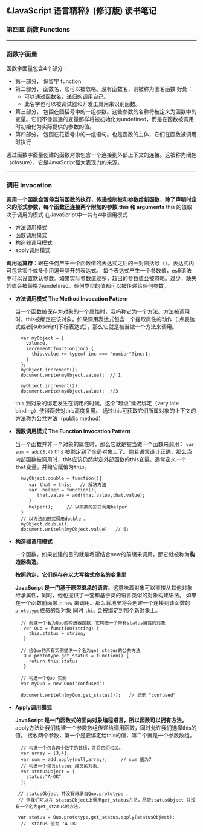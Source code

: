 ## 《JavaScript 语言精粹》(修订版) 读书笔记 ##
### 第四章 函数 Functions  ###
---

### 函数字面量 ###
 函数字面量包含4个部分：
  - 第一部分， 保留字 function
  - 第二部分， 函数名，它可以被忽略。没有函数名，则被称为匿名函数
      好处：
      - 可以通过函数名，递归的调用自己。
      - 此名字也可以被调试器和开发工具用来识别函数。
  - 第三部分， 包围在圆括号中的一组参数。这些参数的名称将被定义为函数中的变量。它们不像普通的变量那样将被初始化为undefined，而是在函数被调用时初始化为实际提供的参数的值。
  - 第四部分， 包围在花括号中的一组语句。也是函数的主体，它们在函数被调用时执行

通过函数字面量创建的函数对象包含一个连接到外部上下文的连接。这被称为闭包（closure），它是JavaScript强大表现力的来源。
***

### 调用 Invocation ###

**调用一个函数会暂停当前函数的执行，传递控制权和参数给新函数，除了声明时定义的形式参数，每个函数还连接两个附加的参数:this 和 arguments**
 this 的值取决于调用的模式
 在JavaScript中一共有4中调用模式：
  - 方法调用模式
  - 函数调用模式
  - 构造器调用模式
  - apply调用模式

**调用运算符**：跟在任何产生一个函数值的表达式之后的一对圆括号（）。表达式内可包含零个或多个用逗号隔开的表达式。 每个表达式产生一个参数值，es6语法中可以设置默认参数。如果实际参数值过多，超出的参数值会被忽略。过少，缺失的值会被替换为undefined。任何类型的值都可以被传递给任何参数。

- **方法调用模式 The Method Invocation Pattern**

  当一个函数被保存为对象的一个属性时，我吗称它为一个方法。方法被调用时，this被绑定在该对象。如果调用表达式包含一个提取属性的动作（.点表达式或者[subscript]下标表达式），那么它就是被当做一个方法来调用。

  ```
    var myObject = {
      value:0,
      increment:function(inc) {
        this.value += typeof inc === "number"?inc:1;
      }
    };
    myObject.increment();
    document.write(myObject.value);  // 1

    myObject.increment(2);
    document.write(myObject.value);  //3

  ```
   this 到对象的绑定发生在调用的时候。这个“超级”延迟绑定（very late binding）使得函数对this高度复用。
   通过this可获取它们所属对象的上下文的方法称为公共方法（public method）

- **函数调用模式 The Function Invocation Pattern**

  当一个函数并非一个对象的属性时，那么它就是被当做一个函数来调用：
   `var sum = add(3,4)`
  this 被绑定到了全局对象上了。倘若语言设计正确，那么当内部函数被调用时，this应该仍然绑定外部函数的this变量。通常定义一个 `that`变量，并给它赋值为`this`。
   ```
     muyObject.double = function(){
        var that = this;   // 解决方法
        var  helper = function(){
           that.value = add(that.value,that.value);
        }
        helper();     // 以函数的形式调用helper
     }
     // 以方法的形式调用double 。
     myObject.double();
     document.writeln(myObject.value)   // 6;
   ```

- **构造器调用模式**

   一个函数，如果创建的目的就是希望结合new的前缀来调用，那它就被称为**构造器构造**。

  **按照约定，它们保存在以大写格式命名的变量里**

  **JavaScript 是一门基于原型继承的语言**。这意味着对象可以直接从其他对象继承属性，同时，他也提供了一套和基于类的语言类似的对象构建语法。
  如果在一个函数前面带上 `new` 来调用。那么背地里将会创建一个连接到该函数的 `prototype`成员的新对象,同时 `this` 会被绑定到那个新对象上。

    ```
      // 创建一个名为Quo的构造器函数，它构造一个带有status属性的对象
       var Quo = function(string) {
         this.status = string;
       }

      // 给Quo的所有实例提供一个名为get_status的公共方法
       Quo.prototype.get_status = function() {
         return this.status
       }

      // 构造一个Quo 实例
      var myQuo = new Quo("confused")

      document.writeln(myQuo.get_status());   // 显示 "confused"
    ```

- **Apply调用模式**

  **JavaScript 是一门函数式的面向对象编程语言，所以函数可以拥有方法。**
  apply方法让我们构建一个参数数组传递给调用函数，同时允许我们选择this的值。
  接收两个参数，第一个是要绑定给this的值，第二个就是一个参数数组。
  ```
    // 构造一个包含两个数字的数组，并将它们相加。
    var array = [3,4];
    var sum = add.apply(null,array);     // sum 值为7
    // 构造一个包含status 成员的对象。
    var statusObject = {
      status:"A-OK"
    };

   // statusObject 并没有继承自Quo.prototype ，
   // 但我们可以在 statusObject上调用get_status方法，尽管statusObject 并没有一个名为get_status的方法。

   var status = Quo.prototype.get_status.apply(statusObject);
    //  status 值为 'A-OK'

   ```
